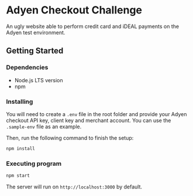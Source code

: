 # Adyen Checkout Challenge

An ugly website able to perform credit card and iDEAL payments on the Adyen test environment.

## Getting Started

### Dependencies

* Node.js LTS version
* npm

### Installing

You will need to create a `.env` file in the root folder and provide your Adyen checkout API key, client key and merchant account. You can use the `.sample-env` file as an example.

Then, run the following command to finish the setup:

```bash
npm install
```

### Executing program

```bash
npm start
```

The server will run on `http://localhost:3000` by default.
